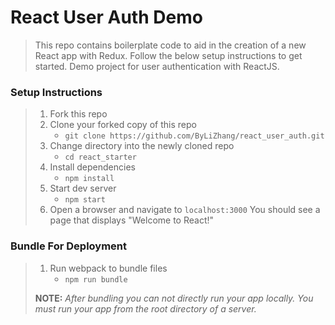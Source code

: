 # React User Auth Demo

> This repo contains boilerplate code to aid in the creation of a new React app with Redux. Follow the below setup instructions to get started.
> Demo project for user authentication with ReactJS.

### Setup Instructions

> 1. Fork this repo
> 1. Clone your forked copy of this repo
>    - `git clone https://github.com/ByLiZhang/react_user_auth.git`
> 1. Change directory into the newly cloned repo
>    - `cd react_starter`
> 1. Install dependencies 
>    - `npm install`
> 1. Start dev server
>    - `npm start`
> 1. Open a browser and navigate to `localhost:3000` You should see a page that displays "Welcome to React!"

### Bundle For Deployment

> 1. Run webpack to bundle files
>    - `npm run bundle`
> 
> **NOTE:** *After bundling you can not directly run your app locally. You must run your app from the root directory of a server.*
